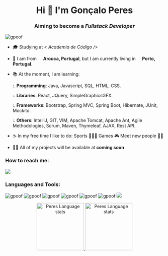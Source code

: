 <h1 align="center">Hi 👋 I'm Gonçalo Peres</h1>
<h3 align="center">Aiming to become a <i>Fullstack Developer</i> </h3>

<p align="left"> <img src="https://komarev.com/ghpvc/?username=gpoof&label=Profile%20views&color=0e75b6&style=flat" alt="gpoof" /> </p>

- 🎓 Studying at <i>< Academia de Código /></i>

- 📍 I am from <img src="https://cdn-icons-png.flaticon.com/512/3909/3909361.png" width="13"/> <b>Arouca, Portugal</b>, but I am currently living in <img src="https://cdn-icons-png.flaticon.com/512/3909/3909361.png" width="13"/> <b>Porto, Portugal</b>.

- 📚 At the moment, I am learning:

     :. **Programming**: Java, Javascript, SQL, HTML, CSS.
     
     :. **Libraries**: React, JQuery, SimpleGraphicsGFX.
     
     :. **Frameworks**: Bootstrap, Spring MVC, Spring Boot, Hibernate, JUnit, Mockito.
     
     :. **Others**: IntelliJ, GIT, VIM, Apache Tomcat, Apache Ant, Agile Methodologies, Scrum, Maven, Thymeleaf, AJAX, Rest API.

- ☕ In my free time I like to do: Sports 🏃🏼‍♂️ Games 🎮 Meet new people 🕺🏻

- 👨‍💻 All of my projects will be available at **coming soon**

<h3 align="left">How to reach me:</h3>

<div> 
  <a href="https://www.linkedin.com/in/goncalo-peres/" target="_blank"><img src="https://img.shields.io/badge/-LinkedIn-%230077B5?style=for-the-badge&logo=linkedin&logoColor=white" target="_blank"></a>
</div> 

<h3 align="left">Languages and Tools:</h3>

<p>
  <img src="https://img.shields.io/badge/JavaScript-F7DF1E?style=for-the-badge&logo=javascript&logoColor=black" alt="gpoof" />
  <img src="https://img.shields.io/badge/HTML5-E34F26?style=for-the-badge&logo=html5&logoColor=white" alt="gpoof" />
  <img src="https://img.shields.io/badge/CSS3-1572B6?style=for-the-badge&logo=css3&logoColor=white" alt="gpoof" />
  <img src="https://img.shields.io/badge/java-%23ED8B00.svg?style=for-the-badge&logo=java&logoColor=white" alt="gpoof" />
  <img src="https://img.shields.io/badge/IntelliJIDEA-000000.svg?style=for-the-badge&logo=intellij-idea&logoColor=white" alt="gpoof" />
  <img src="https://img.shields.io/badge/Visual_Studio_Code-0078D4?style=for-the-badge&logo=visual%20studio%20code&logoColor=white" alt="gpoof" />
  <img src="https://img.shields.io/badge/mysql-%2300f.svg?style=for-the-badge&logo=mysql&logoColor=white)alt="gpoof" />
</p>

<div align="center">
  <a href="https://github.com/Netsujr">
  <img height="150em" src="https://github-readme-stats.vercel.app/api/top-langs/?username=gpoof&count_private=true&theme=dark&layout=compact" alt="Peres Language stats" />
  <img height="150em" src="https://github-readme-stats.vercel.app/api?username=gpoof&theme=dark&show_icons=true&count_private=true" alt="Peres Language stats" />
</div>
